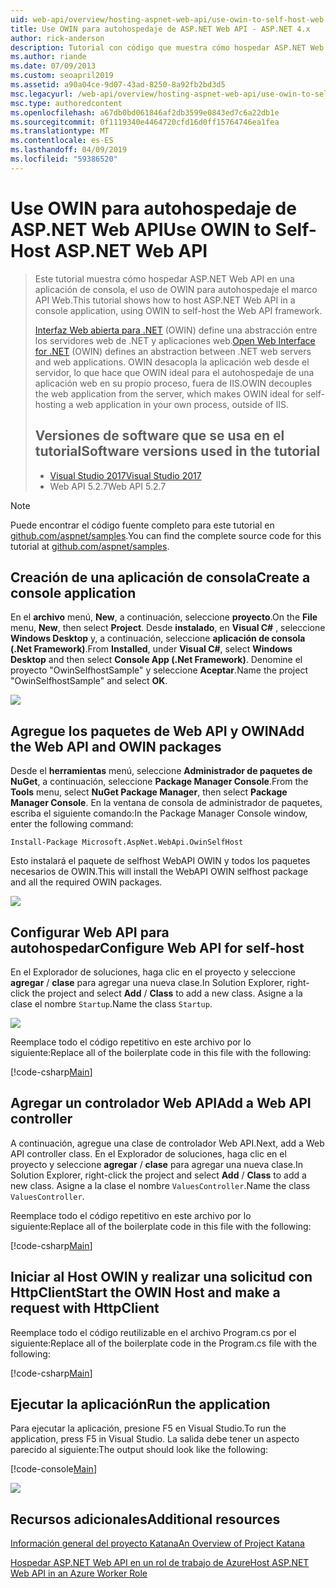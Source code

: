 ```yaml
---
uid: web-api/overview/hosting-aspnet-web-api/use-owin-to-self-host-web-api
title: Use OWIN para autohospedaje de ASP.NET Web API - ASP.NET 4.x
author: rick-anderson
description: Tutorial con código que muestra cómo hospedar ASP.NET Web API en una aplicación de consola.
ms.author: riande
ms.date: 07/09/2013
ms.custom: seoapril2019
ms.assetid: a90a04ce-9d07-43ad-8250-8a92fb2bd3d5
msc.legacyurl: /web-api/overview/hosting-aspnet-web-api/use-owin-to-self-host-web-api
msc.type: authoredcontent
ms.openlocfilehash: a67db0bd061846af2db3599e0843ed7c6a22db1e
ms.sourcegitcommit: 0f1119340e4464720cfd16d0ff15764746ea1fea
ms.translationtype: MT
ms.contentlocale: es-ES
ms.lasthandoff: 04/09/2019
ms.locfileid: "59386520"
---
```

# <a name="use-owin-to-self-host-aspnet-web-api"></a><span data-ttu-id="289fc-103">Use OWIN para autohospedaje de ASP.NET Web API</span><span class="sxs-lookup"><span data-stu-id="289fc-103">Use OWIN to Self-Host ASP.NET Web API</span></span> 


> <span data-ttu-id="289fc-104">Este tutorial muestra cómo hospedar ASP.NET Web API en una aplicación de consola, el uso de OWIN para autohospedaje el marco API Web.</span><span class="sxs-lookup"><span data-stu-id="289fc-104">This tutorial shows how to host ASP.NET Web API in a console application, using OWIN to self-host the Web API framework.</span></span>
>
> <span data-ttu-id="289fc-105">[Interfaz Web abierta para .NET](http://owin.org) (OWIN) define una abstracción entre los servidores web de .NET y aplicaciones web.</span><span class="sxs-lookup"><span data-stu-id="289fc-105">[Open Web Interface for .NET](http://owin.org) (OWIN) defines an abstraction between .NET web servers and web applications.</span></span> <span data-ttu-id="289fc-106">OWIN desacopla la aplicación web desde el servidor, lo que hace que OWIN ideal para el autohospedaje de una aplicación web en su propio proceso, fuera de IIS.</span><span class="sxs-lookup"><span data-stu-id="289fc-106">OWIN decouples the web application from the server, which makes OWIN ideal for self-hosting a web application in your own process, outside of IIS.</span></span>
>
> ## <a name="software-versions-used-in-the-tutorial"></a><span data-ttu-id="289fc-107">Versiones de software que se usa en el tutorial</span><span class="sxs-lookup"><span data-stu-id="289fc-107">Software versions used in the tutorial</span></span>
>
>
> - [<span data-ttu-id="289fc-108">Visual Studio 2017</span><span class="sxs-lookup"><span data-stu-id="289fc-108">Visual Studio 2017</span></span>](https://visualstudio.microsoft.com/downloads/) 
> - <span data-ttu-id="289fc-109">Web API 5.2.7</span><span class="sxs-lookup"><span data-stu-id="289fc-109">Web API 5.2.7</span></span>


> [!NOTE]
> <span data-ttu-id="289fc-110">Puede encontrar el código fuente completo para este tutorial en [github.com/aspnet/samples](https://github.com/aspnet/samples/tree/master/samples/aspnet/WebApi/OwinSelfhostSample).</span><span class="sxs-lookup"><span data-stu-id="289fc-110">You can find the complete source code for this tutorial at [github.com/aspnet/samples](https://github.com/aspnet/samples/tree/master/samples/aspnet/WebApi/OwinSelfhostSample).</span></span>


## <a name="create-a-console-application"></a><span data-ttu-id="289fc-111">Creación de una aplicación de consola</span><span class="sxs-lookup"><span data-stu-id="289fc-111">Create a console application</span></span>

<span data-ttu-id="289fc-112">En el **archivo** menú, **New**, a continuación, seleccione **proyecto**.</span><span class="sxs-lookup"><span data-stu-id="289fc-112">On the **File** menu,  **New**, then select **Project**.</span></span> <span data-ttu-id="289fc-113">Desde **instalado**, en **Visual C#** , seleccione **Windows Desktop** y, a continuación, seleccione **aplicación de consola (.Net Framework)**.</span><span class="sxs-lookup"><span data-stu-id="289fc-113">From **Installed**, under **Visual C#**, select **Windows Desktop** and then select **Console App (.Net Framework)**.</span></span> <span data-ttu-id="289fc-114">Denomine el proyecto "OwinSelfhostSample" y seleccione **Aceptar**.</span><span class="sxs-lookup"><span data-stu-id="289fc-114">Name the project "OwinSelfhostSample" and select **OK**.</span></span>

[![](use-owin-to-self-host-web-api/_static/image7.png)](use-owin-to-self-host-web-api/_static/image7.png)

## <a name="add-the-web-api-and-owin-packages"></a><span data-ttu-id="289fc-115">Agregue los paquetes de Web API y OWIN</span><span class="sxs-lookup"><span data-stu-id="289fc-115">Add the Web API and OWIN packages</span></span>

<span data-ttu-id="289fc-116">Desde el **herramientas** menú, seleccione **Administrador de paquetes de NuGet**, a continuación, seleccione **Package Manager Console**.</span><span class="sxs-lookup"><span data-stu-id="289fc-116">From the **Tools** menu, select **NuGet Package Manager**, then select **Package Manager Console**.</span></span> <span data-ttu-id="289fc-117">En la ventana de consola de administrador de paquetes, escriba el siguiente comando:</span><span class="sxs-lookup"><span data-stu-id="289fc-117">In the Package Manager Console window, enter the following command:</span></span>

`Install-Package Microsoft.AspNet.WebApi.OwinSelfHost`

<span data-ttu-id="289fc-118">Esto instalará el paquete de selfhost WebAPI OWIN y todos los paquetes necesarios de OWIN.</span><span class="sxs-lookup"><span data-stu-id="289fc-118">This will install the WebAPI OWIN selfhost package and all the required OWIN packages.</span></span>

[![](use-owin-to-self-host-web-api/_static/image4.png)](use-owin-to-self-host-web-api/_static/image3.png)

## <a name="configure-web-api-for-self-host"></a><span data-ttu-id="289fc-119">Configurar Web API para autohospedar</span><span class="sxs-lookup"><span data-stu-id="289fc-119">Configure Web API for self-host</span></span>

<span data-ttu-id="289fc-120">En el Explorador de soluciones, haga clic en el proyecto y seleccione **agregar** / **clase** para agregar una nueva clase.</span><span class="sxs-lookup"><span data-stu-id="289fc-120">In Solution Explorer, right-click the project and select **Add** / **Class** to add a new class.</span></span> <span data-ttu-id="289fc-121">Asigne a la clase el nombre `Startup`.</span><span class="sxs-lookup"><span data-stu-id="289fc-121">Name the class `Startup`.</span></span>

![](use-owin-to-self-host-web-api/_static/image5.png)

<span data-ttu-id="289fc-122">Reemplace todo el código repetitivo en este archivo por lo siguiente:</span><span class="sxs-lookup"><span data-stu-id="289fc-122">Replace all of the boilerplate code in this file with the following:</span></span>

[!code-csharp[Main](use-owin-to-self-host-web-api/samples/sample1.cs)]

## <a name="add-a-web-api-controller"></a><span data-ttu-id="289fc-123">Agregar un controlador Web API</span><span class="sxs-lookup"><span data-stu-id="289fc-123">Add a Web API controller</span></span>

<span data-ttu-id="289fc-124">A continuación, agregue una clase de controlador Web API.</span><span class="sxs-lookup"><span data-stu-id="289fc-124">Next, add a Web API controller class.</span></span> <span data-ttu-id="289fc-125">En el Explorador de soluciones, haga clic en el proyecto y seleccione **agregar** / **clase** para agregar una nueva clase.</span><span class="sxs-lookup"><span data-stu-id="289fc-125">In Solution Explorer, right-click the project and select **Add** / **Class** to add a new class.</span></span> <span data-ttu-id="289fc-126">Asigne a la clase el nombre `ValuesController`.</span><span class="sxs-lookup"><span data-stu-id="289fc-126">Name the class `ValuesController`.</span></span>

<span data-ttu-id="289fc-127">Reemplace todo el código repetitivo en este archivo por lo siguiente:</span><span class="sxs-lookup"><span data-stu-id="289fc-127">Replace all of the boilerplate code in this file with the following:</span></span>

[!code-csharp[Main](use-owin-to-self-host-web-api/samples/sample2.cs)]

## <a name="start-the-owin-host-and-make-a-request-with-httpclient"></a><span data-ttu-id="289fc-128">Iniciar al Host OWIN y realizar una solicitud con HttpClient</span><span class="sxs-lookup"><span data-stu-id="289fc-128">Start the OWIN Host and make a request with HttpClient</span></span>

<span data-ttu-id="289fc-129">Reemplace todo el código reutilizable en el archivo Program.cs por el siguiente:</span><span class="sxs-lookup"><span data-stu-id="289fc-129">Replace all of the boilerplate code in the Program.cs file with the following:</span></span>

[!code-csharp[Main](use-owin-to-self-host-web-api/samples/sample3.cs)]

## <a name="run-the-application"></a><span data-ttu-id="289fc-130">Ejecutar la aplicación</span><span class="sxs-lookup"><span data-stu-id="289fc-130">Run the application</span></span>

<span data-ttu-id="289fc-131">Para ejecutar la aplicación, presione F5 en Visual Studio.</span><span class="sxs-lookup"><span data-stu-id="289fc-131">To run the application, press F5 in Visual Studio.</span></span> <span data-ttu-id="289fc-132">La salida debe tener un aspecto parecido al siguiente:</span><span class="sxs-lookup"><span data-stu-id="289fc-132">The output should look like the following:</span></span>

[!code-console[Main](use-owin-to-self-host-web-api/samples/sample4.cmd)]

![](use-owin-to-self-host-web-api/_static/image6.png)

## <a name="additional-resources"></a><span data-ttu-id="289fc-133">Recursos adicionales</span><span class="sxs-lookup"><span data-stu-id="289fc-133">Additional resources</span></span>

[<span data-ttu-id="289fc-134">Información general del proyecto Katana</span><span class="sxs-lookup"><span data-stu-id="289fc-134">An Overview of Project Katana</span></span>](../../../aspnet/overview/owin-and-katana/an-overview-of-project-katana.md)

[<span data-ttu-id="289fc-135">Hospedar ASP.NET Web API en un rol de trabajo de Azure</span><span class="sxs-lookup"><span data-stu-id="289fc-135">Host ASP.NET Web API in an Azure Worker Role</span></span>](host-aspnet-web-api-in-an-azure-worker-role.md)
